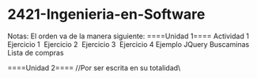 # 2421-Ingenieria-en-Software

Notas:
El orden va de la manera siguiente:
====Unidad 1====
Actividad 1&nbsp;
Ejercicio 1&nbsp;
Ejercicio 2&nbsp;
Ejercicio 3&nbsp;
Ejercicio 4
Ejemplo JQuery
Buscaminas
Lista de compras

====Unidad 2====
//Por ser escrita en su totalidad\\
